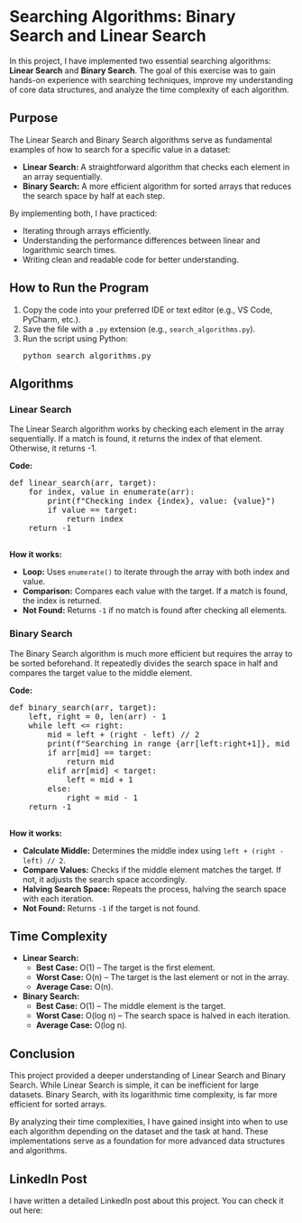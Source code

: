 <!DOCTYPE html>
<html>
<body>
    <h1>Searching Algorithms: Binary Search and Linear Search</h1>
    <p>In this project, I have implemented two essential searching algorithms: <strong>Linear Search</strong> and <strong>Binary Search</strong>. The goal of this exercise was to gain hands-on experience with searching techniques, improve my understanding of core data structures, and analyze the time complexity of each algorithm.</p>
    
   <h2>Purpose</h2>
    <p>The Linear Search and Binary Search algorithms serve as fundamental examples of how to search for a specific value in a dataset:</p>
    <ul>
        <li><strong>Linear Search:</strong> A straightforward algorithm that checks each element in an array sequentially.</li>
        <li><strong>Binary Search:</strong> A more efficient algorithm for sorted arrays that reduces the search space by half at each step.</li>
    </ul>
    <p>By implementing both, I have practiced:</p>
    <ul>
        <li>Iterating through arrays efficiently.</li>
        <li>Understanding the performance differences between linear and logarithmic search times.</li>
        <li>Writing clean and readable code for better understanding.</li>
    </ul>

  <h2>How to Run the Program</h2>
    <ol>
        <li>Copy the code into your preferred IDE or text editor (e.g., VS Code, PyCharm, etc.).</li>
        <li>Save the file with a <code>.py</code> extension (e.g., <code>search_algorithms.py</code>).</li>
        <li>Run the script using Python:
            <pre>python search_algorithms.py</pre>
        </li>
    </ol>

  <h2>Algorithms</h2>
    <h3>Linear Search</h3>
    <p>The Linear Search algorithm works by checking each element in the array sequentially. If a match is found, it returns the index of that element. Otherwise, it returns -1.</p>
    <p><strong>Code:</strong></p>
    <pre>
def linear_search(arr, target):
    for index, value in enumerate(arr):
        print(f"Checking index {index}, value: {value}")
        if value == target:
            return index
    return -1
    </pre>
    <p><strong>How it works:</strong></p>
    <ul>
        <li><strong>Loop:</strong> Uses <code>enumerate()</code> to iterate through the array with both index and value.</li>
        <li><strong>Comparison:</strong> Compares each value with the target. If a match is found, the index is returned.</li>
        <li><strong>Not Found:</strong> Returns <code>-1</code> if no match is found after checking all elements.</li>
    </ul>

  <h3>Binary Search</h3>
    <p>The Binary Search algorithm is much more efficient but requires the array to be sorted beforehand. It repeatedly divides the search space in half and compares the target value to the middle element.</p>
    <p><strong>Code:</strong></p>
    <pre>
def binary_search(arr, target):
    left, right = 0, len(arr) - 1
    while left <= right:
        mid = left + (right - left) // 2
        print(f"Searching in range {arr[left:right+1]}, mid element: {arr[mid]}")
        if arr[mid] == target:
            return mid
        elif arr[mid] < target:
            left = mid + 1
        else:
            right = mid - 1
    return -1
    </pre>
    <p><strong>How it works:</strong></p>
    <ul>
        <li><strong>Calculate Middle:</strong> Determines the middle index using <code>left + (right - left) // 2</code>.</li>
        <li><strong>Compare Values:</strong> Checks if the middle element matches the target. If not, it adjusts the search space accordingly.</li>
        <li><strong>Halving Search Space:</strong> Repeats the process, halving the search space with each iteration.</li>
        <li><strong>Not Found:</strong> Returns <code>-1</code> if the target is not found.</li>
    </ul>

   <h2>Time Complexity</h2>
    <ul>
        <li><strong>Linear Search:</strong>
            <ul>
                <li><strong>Best Case:</strong> O(1) – The target is the first element.</li>
                <li><strong>Worst Case:</strong> O(n) – The target is the last element or not in the array.</li>
                <li><strong>Average Case:</strong> O(n).</li>
            </ul>
        </li>
        <li><strong>Binary Search:</strong>
            <ul>
                <li><strong>Best Case:</strong> O(1) – The middle element is the target.</li>
                <li><strong>Worst Case:</strong> O(log n) – The search space is halved in each iteration.</li>
                <li><strong>Average Case:</strong> O(log n).</li>
            </ul>
        </li>
    </ul>

  <h2>Conclusion</h2>
    <p>This project provided a deeper understanding of Linear Search and Binary Search. While Linear Search is simple, it can be inefficient for large datasets. Binary Search, with its logarithmic time complexity, is far more efficient for sorted arrays.</p>
    <p>By analyzing their time complexities, I have gained insight into when to use each algorithm depending on the dataset and the task at hand. These implementations serve as a foundation for more advanced data structures and algorithms.</p>

 <h2>LinkedIn Post</h2>
    <p>I have written a detailed LinkedIn post about this project. You can check it out here: <a href="https://www.linkedin.com/posts/danial-arif-84b7bb180_coding-datastructures-algorithms-activity-7286668335952412672-sGmk?utm_source=share&utm_medium=member_desktop"></a></p>
</body>
</html>
